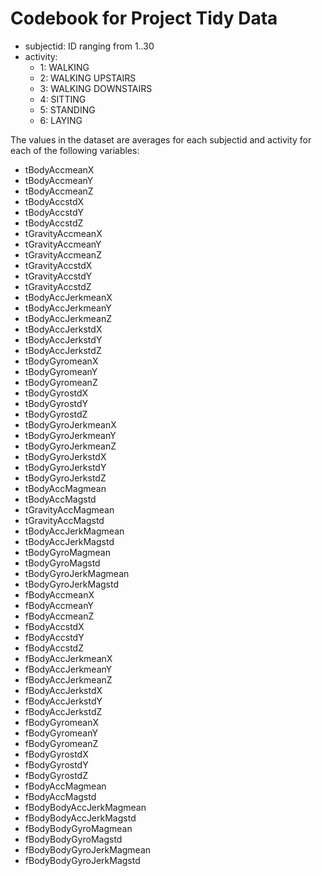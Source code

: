 # Codebook for Project Tidy Data
- subjectid: ID ranging from 1..30
- activity:
  - 1: WALKING
  - 2: WALKING UPSTAIRS
  - 3: WALKING DOWNSTAIRS
  - 4: SITTING
  - 5: STANDING
  - 6: LAYING

The values in the dataset are averages for each subjectid and activity for each of the following variables:

- tBodyAccmeanX
- tBodyAccmeanY
- tBodyAccmeanZ
-  tBodyAccstdX
-  tBodyAccstdY
-  tBodyAccstdZ
-  tGravityAccmeanX
-  tGravityAccmeanY
-  tGravityAccmeanZ
-  tGravityAccstdX
-  tGravityAccstdY
-  tGravityAccstdZ
-  tBodyAccJerkmeanX
-  tBodyAccJerkmeanY
-  tBodyAccJerkmeanZ
-  tBodyAccJerkstdX
-  tBodyAccJerkstdY
-  tBodyAccJerkstdZ
-  tBodyGyromeanX
-  tBodyGyromeanY
-  tBodyGyromeanZ
-  tBodyGyrostdX
-  tBodyGyrostdY
-  tBodyGyrostdZ
-  tBodyGyroJerkmeanX
-  tBodyGyroJerkmeanY
-  tBodyGyroJerkmeanZ
-  tBodyGyroJerkstdX
-  tBodyGyroJerkstdY
-  tBodyGyroJerkstdZ
-  tBodyAccMagmean
-  tBodyAccMagstd
-  tGravityAccMagmean
- tGravityAccMagstd
- tBodyAccJerkMagmean
- tBodyAccJerkMagstd
- tBodyGyroMagmean
- tBodyGyroMagstd
- tBodyGyroJerkMagmean
- tBodyGyroJerkMagstd
- fBodyAccmeanX
-  fBodyAccmeanY
-  fBodyAccmeanZ
-  fBodyAccstdX
-  fBodyAccstdY
-  fBodyAccstdZ
-  fBodyAccJerkmeanX
-  fBodyAccJerkmeanY
-  fBodyAccJerkmeanZ
-  fBodyAccJerkstdX
- fBodyAccJerkstdY
- fBodyAccJerkstdZ
-  fBodyGyromeanX
-  fBodyGyromeanY
-  fBodyGyromeanZ
- fBodyGyrostdX
-  fBodyGyrostdY
-  fBodyGyrostdZ
-  fBodyAccMagmean
-  fBodyAccMagstd
-  fBodyBodyAccJerkMagmean
- fBodyBodyAccJerkMagstd
- fBodyBodyGyroMagmean
- fBodyBodyGyroMagstd
-  fBodyBodyGyroJerkMagmean
- fBodyBodyGyroJerkMagstd
